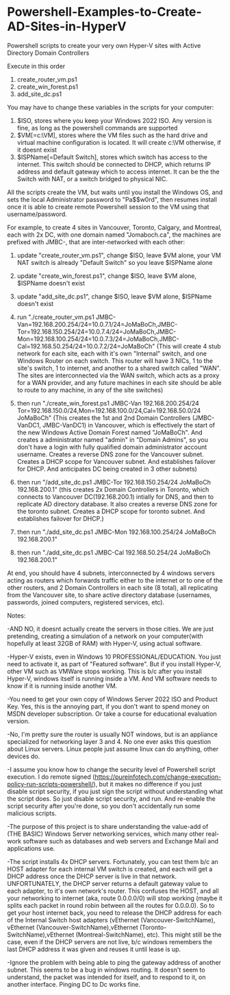 # Powershell-Examples-to-Create-AD-Sites-in-HyperV
Powershell scripts to create your very own Hyper-V sites with Active Directory Domain Controllers

Execute in this order
1. create_router_vm.ps1
2. create_win_forest.ps1
3. add_site_dc.ps1

You may have to change these variables in the scripts for your computer:
1. $ISO, stores where you keep your Windows 2022 ISO.  Any version is fine, as long as the powershell commands are supported
2. $VM[=c:\VM], stores where the VM files such as the hard drive and virtual machine configuration is located.  It will create c:\VM otherwise, if it doesnt exist
3. $ISPName[=Default Switch], stores which switch has access to the internet.  This switch should be connected to DHCP, which returns IP address and default gateway which to access internet.  It can be the the Switch with NAT, or a switch bridged to physical NIC.

All the scripts create the VM, but waits until you install the Windows OS, and sets the local Administrator password to "Pa$$w0rd", then resumes install once it is able to create remote Powershell session to the VM using that username/password.

For example, to create 4 sites in Vancouver, Toronto, Calgary, and Montreal, each with 2x DC, with one domain named "Jomaboch.ca", the machines are prefixed with JMBC-<site><machinename>, that are inter-networked with each other:
1. update "create_router_vm.ps1", change $ISO, leave $VM alone, your VM NAT switch is already "Default Switch" so you leave $ISPName alone
2. update "create_win_forest.ps1", change $ISO, leave $VM alone, $ISPName doesn't exist
3. update "add_site_dc.ps1", change $ISO, leave $VM alone, $ISPName doesn't exist

4. run "./create_router_vm.ps1 JMBC-Van=192.168.200.254/24=10.0.7.1/24=JoMaBoCh,JMBC-Tor=192.168.150.254/24=10.0.7.4/24=JoMaBoCh,JMBC-Mon=192.168.100.254/24=10.0.7.3/24=JoMaBoCh,JMBC-Cal=192.168.50.254/24=10.0.7.2/24=JoMaBoCh"
   (This will create 4 stub network for each site, each with it's own "Internal" switch, and one Windows Router on each switch.  This router will have 3 NICs, 1 to the site's switch, 1 to internet, and another to a shared switch called "WAN".  The sites are interconnected via the WAN switch, which acts as a proxy for a WAN provider, and any future machines in each site should be able to route to any machine, in any of the site switches)

5. then run "./create_win_forest.ps1 JMBC-Van  192.168.200.254/24  Tor=192.168.150.0/24,Mon=192.168.100.0/24,Cal=192.168.50.0/24  JoMaBoCh"
   (This creates the 1st and 2nd Domain Controllers (JMBC-VanDC1, JMBC-VanDC1) in Vancouver, which is effectively the start of the new Windows Active Domain Forest named "JoMaBoCh".  And creates a administrator named "admin" in "Domain Admins", so  you don't have a login with fully qualified domain administrator account username.  Creates a reverse DNS zone for the Vancouver subnet.  Creates a DHCP scope for Vancouver subnet.  And establishes failover for DHCP.  And anticipates DC being created in 3 other subnets)

6. then run "/add_site_dc.ps1 JMBC-Tor  192.168.150.254/24  JoMaBoCh 192.168.200.1"
   (this creates 2x Domain Controllers in Toronto, which connects to Vancouver DC(192.168.200.1) intially for DNS, and then to replicate AD directory database.  It also creates a reverse DNS zone for the toronto subnet.  Creates a DHCP scope for toronto subnet.  And establishes failover for DHCP.)

7. then run "./add_site_dc.ps1 JMBC-Mon  192.168.100.254/24  JoMaBoCh 192.168.200.1"
8. then run "./add_site_dc.ps1 JMBC-Cal   192.168.50.254/24   JoMaBoCh 192.168.200.1"

At end, you should have 4 subnets, interconnected by 4 windows servers acting as routers which forwards traffic either to the internet or to one of the other routers, and 2 Domain Controllers in each site (8 total), all replicating from the Vancouver site, to share active directory database (usernames, passwords, joined computers, registered services, etc).

Notes:

-AND NO, it doesnt actually create the servers in those cities.  We are just pretending, creating a simulation of a network on your computer(with hopefully at least 32GB of RAM) with Hyper-V, using actual software. 

-Hyper-V exists, even in Windows 10 PROFESSIONAL/EDUCATION.  You just need to activate it, as part of "Featured software".  But if you install Hyper-V, other VM such as VMWare stops working.  This is b/c after you install Hyper-V, windows itself is running inside a VM.  And VM software needs to know if it is running inside another VM.

-You need to get your own copy of Windows Server 2022 ISO and Product Key.  Yes, this is the annoying part, if you don't want to spend money on MSDN developer subscription.  Or take a course for educational evaluation version.

-No, I'm pretty sure the router is usually NOT windows, but is an appliance specialized for networking layer 3 and 4.  No one ever asks this question about Linux servers.  Linux people just assume linux can do anything, other devices do.

-I assume you know how to change the security level of Powershell script execution.  I do remote signed (https://pureinfotech.com/change-execution-policy-run-scripts-powershell/), but it makes no difference if you just disable script security, if you just sign the script without understanding what the script does.  So just disable script security, and run.  And re-enable the script security after you're done, so you don't accidentally run some malicious scripts.

-The purpose of this project is to share understanding the value-add of (THE BASIC) Windows Server networking services, which many other real-work software such as databases and web servers and Exchange Mail and applications use.

-The script installs 4x DHCP servers.  Fortunately, you can test them b/c an HOST adapter for each internal VM switch is created, and each will get a DHCP address once the DHCP server is live in that network.  UNFORTUNATELY, the DHCP server returns a default gateway value to each adapter, to it's own network's router.  This confuses the HOST, and all your networking to internet (aka, route 0.0.0.0/0) will stop working (maybe it splits each packet in round robin between all the routes for 0.0.0.0).  So to get your host internet back, you need to release the DHCP address for each of the Internal Switch host adapters (vEthernet (Vancouver-SwitchName), vEthernet (Vancouver-SwitchName),vEthernet (Toronto-SwitchName),vEthernet (Montreal-SwitchName), etc).  This might still be the case, even if the DHCP servers are not live, b/c windows remembers the last DHCP address it was given and reuses it until lease is up. 

-Ignore the problem with being able to ping the gateway address of another subnet.  This seems to be a bug in windows routing.  It doesn't seem to understand, the packet was intended for itself, and to respond to it, on another interface.  Pinging DC to Dc works fine.

